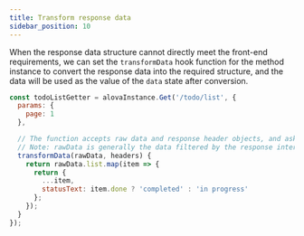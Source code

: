 ```yaml
---
title: Transform response data
sidebar_position: 10
---
```


When the response data structure cannot directly meet the front-end requirements, we can set the `transformData` hook function for the method instance to convert the response data into the required structure, and the data will be used as the value of the `data` state after conversion.

```javascript
const todoListGetter = alovaInstance.Get('/todo/list', {
  params: {
    page: 1
  },

  // The function accepts raw data and response header objects, and asks to return the converted data, which will be assigned to the data state.
  // Note: rawData is generally the data filtered by the response interceptor. For the configuration of the response interceptor, please refer to the [Setting the Global Response Interceptor] chapter.
  transformData(rawData, headers) {
    return rawData.list.map(item => {
      return {
        ...item,
        statusText: item.done ? 'completed' : 'in progress'
      };
    });
  }
});
```
